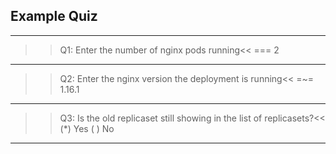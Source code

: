 ## Example Quiz

---

>>Q1: Enter the number of nginx pods running<<
=== 2

---

>>Q2: Enter the nginx version the deployment is running<<
=~= 1.16.1

---

>>Q3: Is the old replicaset still showing in the list of replicasets?<<
(*) Yes
( ) No

---

